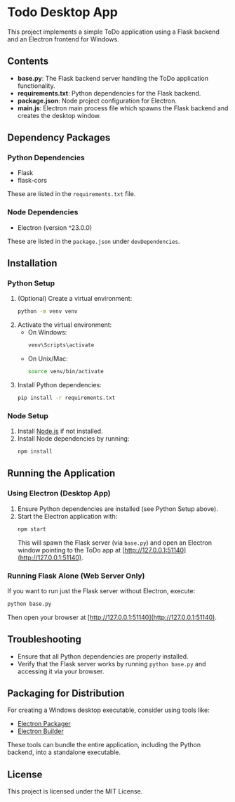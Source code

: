 # Todo Desktop App

This project implements a simple ToDo application using a Flask backend and an Electron frontend for Windows.

## Contents

- **base.py**: The Flask backend server handling the ToDo application functionality.
- **requirements.txt**: Python dependencies for the Flask backend.
- **package.json**: Node project configuration for Electron.
- **main.js**: Electron main process file which spawns the Flask backend and creates the desktop window.

## Dependency Packages

### Python Dependencies

- Flask
- flask-cors

These are listed in the `requirements.txt` file.

### Node Dependencies

- Electron (version ^23.0.0)

These are listed in the `package.json` under `devDependencies`.

## Installation

### Python Setup

1. (Optional) Create a virtual environment:
   ```bash
   python -m venv venv
   ```
2. Activate the virtual environment:
   - On Windows:
     ```bash
     venv\Scripts\activate
     ```
   - On Unix/Mac:
     ```bash
     source venv/bin/activate
     ```
3. Install Python dependencies:
   ```bash
   pip install -r requirements.txt
   ```

### Node Setup

1. Install [Node.js](https://nodejs.org/) if not installed.
2. Install Node dependencies by running:
   ```bash
   npm install
   ```

## Running the Application

### Using Electron (Desktop App)

1. Ensure Python dependencies are installed (see Python Setup above).
2. Start the Electron application with:
   ```bash
   npm start
   ```
   This will spawn the Flask server (via `base.py`) and open an Electron window pointing to the ToDo app at [http://127.0.0.1:51140](http://127.0.0.1:51140).

### Running Flask Alone (Web Server Only)

If you want to run just the Flask server without Electron, execute:
   ```bash
   python base.py
   ```
Then open your browser at [http://127.0.0.1:51140](http://127.0.0.1:51140).

## Troubleshooting

- Ensure that all Python dependencies are properly installed.
- Verify that the Flask server works by running `python base.py` and accessing it via your browser.

## Packaging for Distribution

For creating a Windows desktop executable, consider using tools like:
- [Electron Packager](https://github.com/electron/electron-packager)
- [Electron Builder](https://www.electron.build/)

These tools can bundle the entire application, including the Python backend, into a standalone executable.

## License

This project is licensed under the MIT License.
